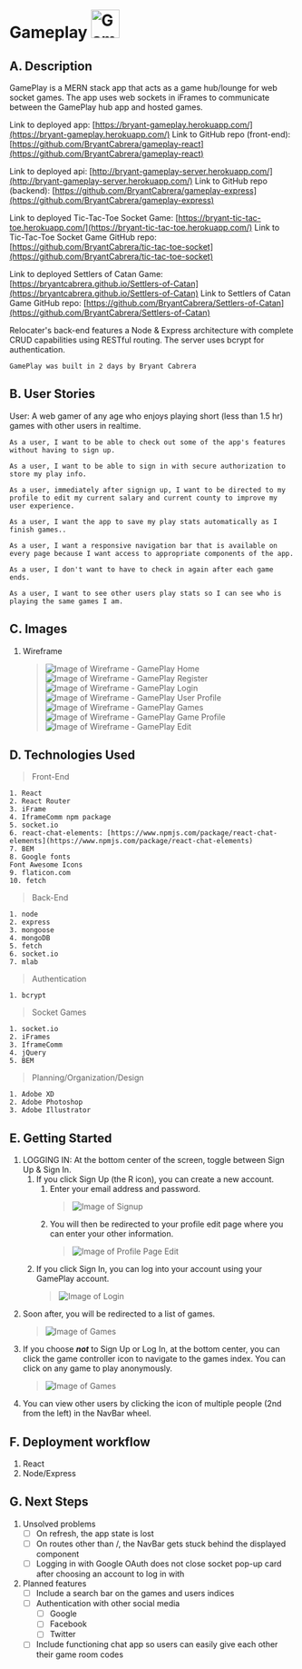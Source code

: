 # Gameplay <img src="https://i.imgur.com/Y40XSUQ.png" alt="Game Play Logo" title="Game Play Logo" height="50">


## A. Description
GamePlay is a MERN stack app that acts as a game hub/lounge for web socket games.  The app uses web sockets in iFrames to communicate between the GamePlay hub app and hosted games.

Link to deployed app: [https://bryant-gameplay.herokuapp.com/](https://bryant-gameplay.herokuapp.com/)
Link to GitHub repo (front-end): [https://github.com/BryantCabrera/gameplay-react](https://github.com/BryantCabrera/gameplay-react)

Link to deployed api: [http://bryant-gameplay-server.herokuapp.com/](http://bryant-gameplay-server.herokuapp.com/)
Link to GitHub repo (backend): [https://github.com/BryantCabrera/gameplay-express](https://github.com/BryantCabrera/gameplay-express)

Link to deployed Tic-Tac-Toe Socket Game: [https://bryant-tic-tac-toe.herokuapp.com/](https://bryant-tic-tac-toe.herokuapp.com/)
Link to Tic-Tac-Toe Socket Game GitHub repo: [https://github.com/BryantCabrera/tic-tac-toe-socket](https://github.com/BryantCabrera/tic-tac-toe-socket)

Link to deployed Settlers of Catan Game: [https://bryantcabrera.github.io/Settlers-of-Catan](https://bryantcabrera.github.io/Settlers-of-Catan)
Link to Settlers of Catan Game GitHub repo: [https://github.com/BryantCabrera/Settlers-of-Catan](https://github.com/BryantCabrera/Settlers-of-Catan)


Relocater's back-end features a Node & Express architecture with complete CRUD capabilities using RESTful routing.  The server uses bcrypt for authentication.  

```
GamePlay was built in 2 days by Bryant Cabrera
```

## B. User Stories
User: A web gamer of any age who enjoys playing short (less than 1.5 hr) games with other users in realtime.
```
As a user, I want to be able to check out some of the app's features without having to sign up.
```
```
As a user, I want to be able to sign in with secure authorization to store my play info.
```
```
As a user, immediately after signign up, I want to be directed to my profile to edit my current salary and current county to improve my user experience.
```
```
As a user, I want the app to save my play stats automatically as I finish games..
```
```
As a user, I want a responsive navigation bar that is available on every page because I want access to appropriate components of the app.
```
```
As a user, I don't want to have to check in again after each game ends.
```
```
As a user, I want to see other users play stats so I can see who is playing the same games I am.
```

## C. Images
1. Wireframe
    > ![Image of Wireframe - GamePlay Home](public/imgs/README/GamePlay__home.png)
    > ![Image of Wireframe - GamePlay Register](public/imgs/README/GamePlay__register.png)
    > ![Image of Wireframe - GamePlay Login](public/imgs/README/GamePlay__login.png)
    > ![Image of Wireframe - GamePlay User Profile](public/imgs/README/GamePlay__user-profile.png)
    > ![Image of Wireframe - GamePlay Games](public/imgs/README/GamePlay__games.png)
    > ![Image of Wireframe - GamePlay Game Profile](public/imgs/README/GamePlay__game-profile.png)
    > ![Image of Wireframe - GamePlay Edit](public/imgs/README/GamePlay__edit.png)


## D. Technologies Used
> Front-End
    
    1. React
    2. React Router
    3. iFrame
    4. IframeComm npm package
    5. socket.io
    6. react-chat-elements: [https://www.npmjs.com/package/react-chat-elements](https://www.npmjs.com/package/react-chat-elements)
    7. BEM
    8. Google fonts
    Font Awesome Icons
    9. flaticon.com
    10. fetch

> Back-End

    1. node
    2. express
    3. mongoose
    4. mongoDB
    5. fetch
    6. socket.io
    7. mlab

> Authentication
    
    1. bcrypt

> Socket Games
  
    1. socket.io
    2. iFrames
    3. IframeComm
    4. jQuery
    5. BEM

> Planning/Organization/Design
    
    1. Adobe XD
    2. Adobe Photoshop
    3. Adobe Illustrator


## E. Getting Started
1. LOGGING IN: At the bottom center of the screen, toggle between Sign Up & Sign In.
    1. If you click Sign Up (the R icon), you can create a new account. 
        1.  Enter your email address and password.
            > ![Image of Signup](public/imgs/README/signup.png)
        2.  You will then be redirected to your profile edit page where you can enter your other information.
            > ![Image of Profile Page Edit](public/imgs/README/user__profile--edit.png)
    2. If you click Sign In, you can log into your account using your GamePlay account.
        > ![Image of Login](public/imgs/README/signin.png)
2.  Soon after, you will be redirected to a list of games.
    > ![Image of Games](public/imgs/README/CA-map.png)
4.  If you choose *__not__* to Sign Up or Log In, at the bottom center, you can click the game controller icon to navigate to the games index.  You can click on any game to play anonymously.
    > ![Image of Games](public/imgs/README/unregistered-view.png)
5.  You can view other users by clicking the icon of multiple people (2nd from the left) in the NavBar wheel.


## F. Deployment workflow
1.	React  
2.	Node/Express


## G. Next Steps
1. Unsolved problems
    - [ ] On refresh, the app state is lost
    - [ ] On routes other than /, the NavBar gets stuck behind the displayed component
    - [ ] Logging in with Google OAuth does not close socket pop-up card after choosing an account to log in with
2. Planned features
    - [ ] Include a search bar on the games and users indices
    - [ ] Authentication with other social media
        - [ ] Google
        - [ ] Facebook
        - [ ] Twitter
    - [ ] Include functioning chat app so users can easily give each other their game room codes